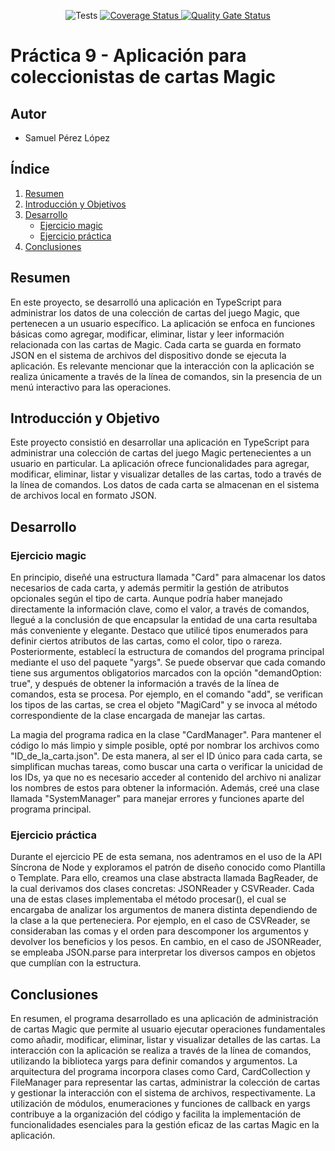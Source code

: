 <p align="center">
  <a href="https://github.com/ULL-ESIT-INF-DSI-2324/ull-esit-inf-dsi-23-24-prct09-filesystem-magic-app-Sampeerez/actions/workflows/node.js.yml" style="text-decoration: none;">
    <img src="https://github.com/ULL-ESIT-INF-DSI-2324/ull-esit-inf-dsi-23-24-prct09-filesystem-magic-app-Sampeerez/actions/workflows/node.js.yml/badge.svg?branch=main" alt="Tests">
  </a>
  <a href="https://coveralls.io/github/ULL-ESIT-INF-DSI-2324/ull-esit-inf-dsi-23-24-prct09-filesystem-magic-app-Sampeerez?branch=main">
    <img src="https://coveralls.io/repos/github/ULL-ESIT-INF-DSI-2324/ull-esit-inf-dsi-23-24-prct09-filesystem-magic-app-Sampeerez/badge.svg?branch=main" alt="Coverage Status">
  </a>
  <a href="https://sonarcloud.io/summary/new_code?id=ULL-ESIT-INF-DSI-2324_ull-esit-inf-dsi-23-24-prct09-filesystem-magic-app-Sampeerez">
    <img src="https://sonarcloud.io/api/project_badges/measure?project=ULL-ESIT-INF-DSI-2324_ull-esit-inf-dsi-23-24-prct09-filesystem-magic-app-Sampeerez&metric=alert_status" alt="Quality Gate Status">
  </a>
</p>

# Práctica 9 - Aplicación para coleccionistas de cartas Magic

## Autor

- Samuel Pérez López

## Índice

1. [Resumen](#resumen)
2. [Introducción y Objetivos](#introducción-y-objetivos)
3. [Desarrollo](#desarrollo)
   - [Ejercicio magic](#ejercicio-magic)
   - [Ejercicio práctica](#ejercicio-práctica)
4. [Conclusiones](#conclusiones)

## Resumen

En este proyecto, se desarrolló una aplicación en TypeScript para administrar los datos de una colección de cartas del juego Magic, que pertenecen a un usuario específico. La aplicación se enfoca en funciones básicas como agregar, modificar, eliminar, listar y leer información relacionada con las cartas de Magic. Cada carta se guarda en formato JSON en el sistema de archivos del dispositivo donde se ejecuta la aplicación. Es relevante mencionar que la interacción con la aplicación se realiza únicamente a través de la línea de comandos, sin la presencia de un menú interactivo para las operaciones.

## Introducción y Objetivo

Este proyecto consistió en desarrollar una aplicación en TypeScript para administrar una colección de cartas del juego Magic pertenecientes a un usuario en particular. La aplicación ofrece funcionalidades para agregar, modificar, eliminar, listar y visualizar detalles de las cartas, todo a través de la línea de comandos. Los datos de cada carta se almacenan en el sistema de archivos local en formato JSON.

## Desarrollo

### Ejercicio magic

En principio, diseñé una estructura llamada "Card" para almacenar los datos necesarios de cada carta, y además permitir la gestión de atributos opcionales según el tipo de carta. Aunque podría haber manejado directamente la información clave, como el valor, a través de comandos, llegué a la conclusión de que encapsular la entidad de una carta resultaba más conveniente y elegante. Destaco que utilicé tipos enumerados para definir ciertos atributos de las cartas, como el color, tipo o rareza. Posteriormente, establecí la estructura de comandos del programa principal mediante el uso del paquete "yargs". Se puede observar que cada comando tiene sus argumentos obligatorios marcados con la opción "demandOption: true", y después de obtener la información a través de la línea de comandos, esta se procesa. Por ejemplo, en el comando "add", se verifican los tipos de las cartas, se crea el objeto "MagiCard" y se invoca al método correspondiente de la clase encargada de manejar las cartas.

La magia del programa radica en la clase "CardManager". Para mantener el código lo más limpio y simple posible, opté por nombrar los archivos como "ID_de_la_carta.json". De esta manera, al ser el ID único para cada carta, se simplifican muchas tareas, como buscar una carta o verificar la unicidad de los IDs, ya que no es necesario acceder al contenido del archivo ni analizar los nombres de estos para obtener la información. Además, creé una clase llamada "SystemManager" para manejar errores y funciones aparte del programa principal.

### Ejercicio práctica

Durante el ejercicio PE de esta semana, nos adentramos en el uso de la API Síncrona de Node y exploramos el patrón de diseño conocido como Plantilla o Template. Para ello, creamos una clase abstracta llamada BagReader, de la cual derivamos dos clases concretas: JSONReader y CSVReader. Cada una de estas clases implementaba el método procesar(), el cual se encargaba de analizar los argumentos de manera distinta dependiendo de la clase a la que perteneciera. Por ejemplo, en el caso de CSVReader, se consideraban las comas y el orden para descomponer los argumentos y devolver los beneficios y los pesos. En cambio, en el caso de JSONReader, se empleaba JSON.parse para interpretar los diversos campos en objetos que cumplían con la estructura.
## Conclusiones

En resumen, el programa desarrollado es una aplicación de administración de cartas Magic que permite al usuario ejecutar operaciones fundamentales como añadir, modificar, eliminar, listar y visualizar detalles de las cartas. La interacción con la aplicación se realiza a través de la línea de comandos, utilizando la biblioteca yargs para definir comandos y argumentos. La arquitectura del programa incorpora clases como Card, CardCollection y FileManager para representar las cartas, administrar la colección de cartas y gestionar la interacción con el sistema de archivos, respectivamente. La utilización de módulos, enumeraciones y funciones de callback en yargs contribuye a la organización del código y facilita la implementación de funcionalidades esenciales para la gestión eficaz de las cartas Magic en la aplicación.